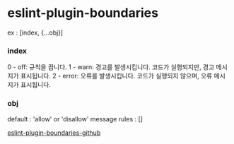 # eslint-plugin-boundaries

ex : [index, {...obj}]
### index 
0 - off: 규칙을 끕니다.
1 - warn: 경고를 발생시킵니다. 코드가 실행되지만, 경고 메시지가 표시됩니다.
2 - error: 오류를 발생시킵니다. 코드가 실행되지 않으며, 오류 메시지가 표시됩니다.

### obj
default : 'allow' or 'disallow' 
message
rules : []


[eslint-plugin-boundaries-github](https://github.com/javierbrea/eslint-plugin-boundaries?tab=readme-ov-file#main-format-of-rules-options)
